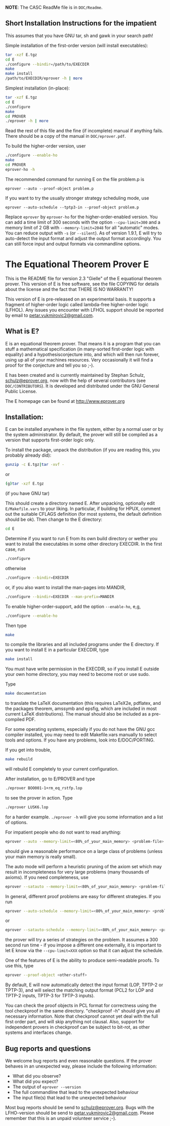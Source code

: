 **NOTE**: The CASC ReadMe file is in `DOC/Readme`.

## Short Installation Instructions for the impatient

This assumes that you have GNU tar, sh and gawk in your search path!

Simple installation of the first-order version (will install
executables):

```sh
tar -xzf E.tgz
cd E
./configure --bindir=/path/to/EXECDIR
make
make install
/path/to/EXECDIR/eprover -h | more
```

Simplest installation (in-place):

```sh
tar -xzf E.tgz
cd E
./configure
make
cd PROVER
./eprover -h | more
```

Read the rest of this file and the fine (if incomplete) manual if
anything fails. There should be a copy of the manual in
`DOC/eprover.pdf`.

To build the higher-order version, user

```sh
./configure --enable-ho
make
cd PROVER
eprover-ho -h
```


The recommended command for running E on the file problem.p is

```
eprover --auto --proof-object problem.p
```

If you want to try the usually stronger strategy scheduling mode, use

```
eprover --auto-schedule --tptp3-in --proof-object problem.p
```

Replace `eprover` by `eprover-ho` for the higher-order-enabled
version.
You can add a time limit of 300 seconds with the option
`--cpu-limit=300` and a memory limit of 2 GB with `--memory-limit=2048`
for all "automatic" modes. You can reduce output with `-s` (or
`--silent`). As of version 1.9.1, E will try to auto-detect the input
format and adjust the output format accordingly. You can still force
input and output formats via commandline options.



# The Equational Theorem Prover E


This is the README file for version 2.3 "Gielle" of the E equational
theorem prover. This version of E is free software, see the file
COPYING for details about the license and the fact that THERE IS NO
WARRANTY!

This version of E is pre-released on an experimental basis. It
supports a fragment of higher-order logic called lambda-free
higher-order logic (LFHOL).  Any issues you encounter with LFHOL
support should be reported by email to <petar.vukmirovic2@gmail.com>.


## What is E?

E is an equational theorem prover. That means it is a program that you
can stuff a mathematical specification (in many-sorted first-order
logic with equality) and a hypothesisconjecture into, and which will
then run forever, using up all of your machines resources. Very
occasionally it will find a proof for the conjecture and tell you so
;-).

E has been created and is currently maintained by Stephan Schulz,
<schulz@eprover.org>, now with the help of several contributors (see
`DOC/CONTRIBUTORS`). It is developed and distributed under the GNU
General Public License.

The E homepage can be found at <http://www.eprover.org>


## Installation:

E can be installed anywhere in the file system, either by a normal
user or by the system administrator. By default, the prover will still
be compiled as a version that supports first-order logic only.

To install the package, unpack the distribution (if you are reading
this, you probably already did):

```sh
gunzip -c E.tgz|tar -xvf -
```

or

```sh
(g)tar -xzf E.tgz
```
(if you have GNU tar)

This should create a directory named E. After unpacking, optionally
edit `E/Makefile.vars` to your liking. In particular, if building for
HPUX, comment out the suitable CFLAGS definition (for most systems,
the default definition should be ok). Then change to the E directory:

```sh
cd E
```

Determine if you want to run E from its own build directory or wether
you want to install the executables in some other directory
EXECDIR. In the first case, run

```sh
./configure
```

otherwise

```sh
./configure --bindir=EXECDIR
```

or, if you also want to install the man-pages into MANDIR,

```sh
./configure --bindir=EXECDIR --man-prefix=MANDIR
```

To enable higher-order-support, add the option `--enable-ho`, e,g,

```sh
./configure --enable-ho
```

Then type

```sh
make
```

to compile the libraries and all included programs under the E
directory. If you want to install E in a particular EXECDIR, type

```sh
make install
```

You must have write permission in the EXECDIR, so if you install E
outside your own home directory, you may need to become root or use
sudo.

Type

```sh
make documentation
```

to translate the LaTeX documentation (this requires LaTeX2e, pdflatex,
and the packages theorem, amssymb and epsfig, which are included in
most current LaTeX distributions). The manual should also be included
as a pre-compiled PDF.

For some operating systems, especially if you do not have the GNU gcc
compiler installed, you may need to edit Makefile.vars manually to
select tools and options. If you have any problems, look into
E/DOC/PORTING.

If you get into trouble,

```sh
make rebuild
```

will rebuild E completely to your current configuration.

After installation, go to E/PROVER and type

```sh
./eprover BOO001-1+rm_eq_rstfp.lop
```

to see the prover in action. Type

```sh
./eprover LUSK6.lop
```

for a harder example. `./eprover -h` will give you some information and
a list of options.

For impatient people who do not want to read anything:

```sh
eprover --auto --memory-limit=<80%_of_your_main_memory> <problem-file>
```

should give a reasonable performance on a large class of problems
(unless your main memory is really small).

The auto mode will perform a heuristic pruning of the axiom set which
may result in incompleteness for very large problems (many thousands
of axioms). If you need completeness, use

```sh
eprover --satauto --memory-limit=<80%_of_your_main_memory> <problem-file>
```

In general, different proof problems are easy for different
strategies. If you run

```sh
eprover --auto-schedule --memory-limit=<80%_of_your_main_memory> <problem-file>
```

or

```sh
eprover --satauto-schedule --memory-limit=<80%_of_your_main_memory> <problem-file>
```

the prover will try a series of strategies on the problem. It assumes
a 300 second run time - if you impose a different one externally, it
is important to let E know via the `--cpu-limit=XXX` option so that it
can adjust the schedule.

One of the features of E is the ability to produce semi-readable
proofs. To use this, type

```sh
eprover --proof-object <other-stuff>
```

By default, E will now automatically detect the input format (LOP,
TPTP-2 or TPTP-3), and will select the matching output format (PCL2
for LOP and TPTP-2 inputs, TPTP-3 for TPTP-3 inputs).

You can check the proof objects in PCL format for correctness using
the tool checkproof in the same directory. "checkproof -h" should give
you all necessary information. Note that checkproof cannot yet deal
with the full first order part, and will skip anything not
clausal. Also, support for independent provers in checkproof can be
subject to bit-rot, as other systems and interfaces change.



## Bug reports and questions

We welcome bug reports and even reasonable questions. If the prover
behaves in an unexpected way, please include the following
information:

- What did you observe?
- What did you expect?
- The output of `eprover --version`
- The full commandline that lead to the unexpected behaviour
- The input file(s) that lead to the unexpected behaviour

Most bug reports should be send to <schulz@eprover.org>. Bugs with the
LFHO-version should be send to <petar.vukmirovic2@gmail.com>. Please
remember that this is an unpaid volunteer service ;-).
